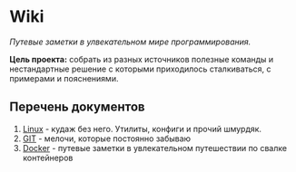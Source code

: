 # Wiki

_Путевые заметки в улвекательном мире программирования._

__Цель проекта:__ собрать из разных источников полезные команды и нестандартные решение с которыми приходилось сталкиваться, с примерами и пояснениями.

## Перечень документов

1) [Linux](/docs/Linux.md) - кудаж без него. Утилиты, конфиги и прочий шмурдяк.
2) [GIT](/docs/git.md) - мелочи, которые постоянно забываю
3) [Docker](/docs/Docker.md) - путевые заметки в увлекательном путешествии по свалке контейнеров
